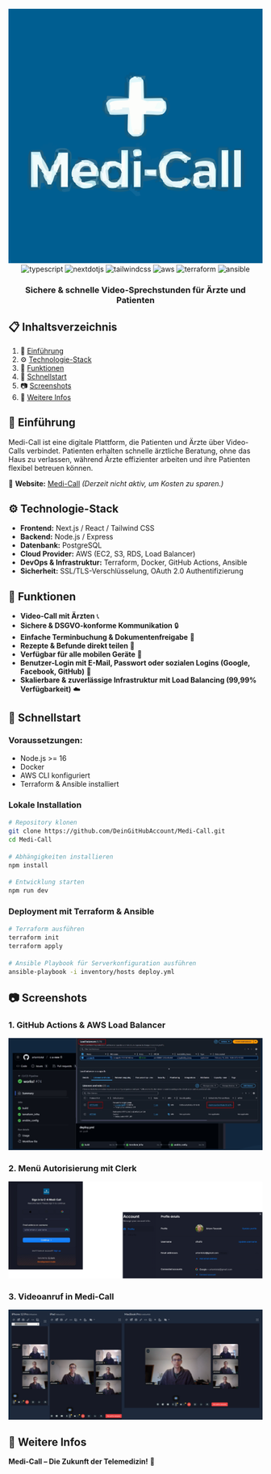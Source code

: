 <div align="center">
  <br />
    <a href="https://Macht.top" target="_blank">
      <img src="/Code/public/icons/logo.svg" alt="Medi-Call Banner">
    </a>
  <br />

  <div>
    <img src="https://img.shields.io/badge/-TypeScript-black?style=for-the-badge&logoColor=white&logo=typescript&color=3178C6" alt="typescript" />
    <img src="https://img.shields.io/badge/-Next_JS-black?style=for-the-badge&logoColor=white&logo=nextdotjs&color=000000" alt="nextdotjs" />
    <img src="https://img.shields.io/badge/-Tailwind_CSS-black?style=for-the-badge&logoColor=white&logo=tailwindcss&color=06B6D4" alt="tailwindcss" />
    <img src="https://img.shields.io/badge/-AWS-black?style=for-the-badge&logoColor=white&logo=amazonaws&color=FF9900" alt="aws" />
    <img src="https://img.shields.io/badge/-Terraform-black?style=for-the-badge&logoColor=white&logo=terraform&color=623CE4" alt="terraform" />
    <img src="https://img.shields.io/badge/-Ansible-black?style=for-the-badge&logoColor=white&logo=ansible&color=EE0000" alt="ansible" />
  </div>

  <h3 align="center">Sichere & schnelle Video-Sprechstunden für Ärzte und Patienten</h3>
</div>

## 📋 Inhaltsverzeichnis

1. 🤖 [Einführung](#einfuhrung)
2. ⚙️ [Technologie-Stack](#tech-stack)
3. 🔋 [Funktionen](#funktionen)
4. 🤸 [Schnellstart](#schnellstart)
5. 📷 [Screenshots](#screenshots)
6. 🚀 [Weitere Infos](#mehr)

## 🤖 Einführung
Medi-Call ist eine digitale Plattform, die Patienten und Ärzte über Video-Calls verbindet. Patienten erhalten schnelle ärztliche Beratung, ohne das Haus zu verlassen, während Ärzte effizienter arbeiten und ihre Patienten flexibel betreuen können.

🔗 **Website:** [Medi-Call](https://Macht.top) *(Derzeit nicht aktiv, um Kosten zu sparen.)*

## ⚙️ Technologie-Stack
- **Frontend:** Next.js / React / Tailwind CSS
- **Backend:** Node.js / Express
- **Datenbank:** PostgreSQL
- **Cloud Provider:** AWS (EC2, S3, RDS, Load Balancer)
- **DevOps & Infrastruktur:** Terraform, Docker, GitHub Actions, Ansible
- **Sicherheit:** SSL/TLS-Verschlüsselung, OAuth 2.0 Authentifizierung

## 🔋 Funktionen
- **Video-Call mit Ärzten** 📞
- **Sichere & DSGVO-konforme Kommunikation** 🔒
- **Einfache Terminbuchung & Dokumentenfreigabe** 📅
- **Rezepte & Befunde direkt teilen** 📄
- **Verfügbar für alle mobilen Geräte** 📱
- **Benutzer-Login mit E-Mail, Passwort oder sozialen Logins (Google, Facebook, GitHub)** 🔐
- **Skalierbare & zuverlässige Infrastruktur mit Load Balancing (99,99% Verfügbarkeit)** ☁️

## 🤸 Schnellstart
### Voraussetzungen:
- Node.js >= 16
- Docker
- AWS CLI konfiguriert
- Terraform & Ansible installiert

### Lokale Installation
```bash
# Repository klonen
git clone https://github.com/DeinGitHubAccount/Medi-Call.git
cd Medi-Call

# Abhängigkeiten installieren
npm install

# Entwicklung starten
npm run dev
```

### Deployment mit Terraform & Ansible
```bash
# Terraform ausführen
terraform init
terraform apply

# Ansible Playbook für Serverkonfiguration ausführen
ansible-playbook -i inventory/hosts deploy.yml
```

## 📷 Screenshots
### 1. GitHub Actions & AWS Load Balancer
![GitHub Actions & AWS](Code/public/images/Screenshot_169.png)

### 2. Menü Autorisierung mit Clerk
![Clerk Login](Code/public/images/Medi-Call1.png)

### 3. Videoanruf in Medi-Call
![Video Call](Code/public/images/Screenshot_168.png)

## 🚀 Weitere Infos
**Medi-Call – Die Zukunft der Telemedizin!** 🚀
